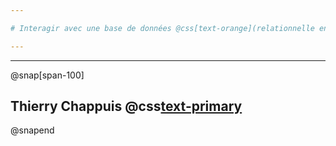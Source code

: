 ```yaml
---

# Interagir avec une base de données @css[text-orange](relationnelle en Python avec Records)

---
```




---
@snap[span-100]
## Thierry Chappuis @css[text-primary]([<thierry@placepython.ch>])
@snapend



